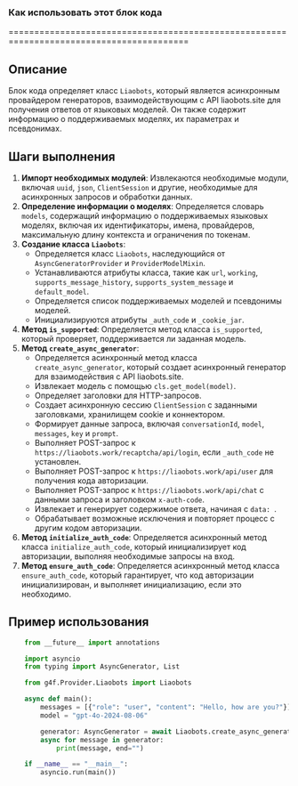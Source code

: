 ### Как использовать этот блок кода
=========================================================================================

Описание
-------------------------
Блок кода определяет класс `Liaobots`, который является асинхронным провайдером генераторов, взаимодействующим с API liaobots.site для получения ответов от языковых моделей. Он также содержит информацию о поддерживаемых моделях, их параметрах и псевдонимах.

Шаги выполнения
-------------------------
1.  **Импорт необходимых модулей**: Извлекаются необходимые модули, включая `uuid`, `json`, `ClientSession` и другие, необходимые для асинхронных запросов и обработки данных.
2.  **Определение информации о моделях**: Определяется словарь `models`, содержащий информацию о поддерживаемых языковых моделях, включая их идентификаторы, имена, провайдеров, максимальную длину контекста и ограничения по токенам.
3.  **Создание класса `Liaobots`**:
    *   Определяется класс `Liaobots`, наследующийся от `AsyncGeneratorProvider` и `ProviderModelMixin`.
    *   Устанавливаются атрибуты класса, такие как `url`, `working`, `supports_message_history`, `supports_system_message` и `default_model`.
    *   Определяется список поддерживаемых моделей и псевдонимы моделей.
    *   Инициализируются атрибуты `_auth_code` и `_cookie_jar`.
4.  **Метод `is_supported`**: Определяется метод класса `is_supported`, который проверяет, поддерживается ли заданная модель.
5.  **Метод `create_async_generator`**:
    *   Определяется асинхронный метод класса `create_async_generator`, который создает асинхронный генератор для взаимодействия с API liaobots.site.
    *   Извлекает модель с помощью `cls.get_model(model)`.
    *   Определяет заголовки для HTTP-запросов.
    *   Создает асинхронную сессию `ClientSession` с заданными заголовками, хранилищем cookie и коннектором.
    *   Формирует данные запроса, включая `conversationId`, `model`, `messages`, `key` и `prompt`.
    *   Выполняет POST-запрос к `https://liaobots.work/recaptcha/api/login`, если `_auth_code` не установлен.
    *   Выполняет POST-запрос к `https://liaobots.work/api/user` для получения кода авторизации.
    *   Выполняет POST-запрос к `https://liaobots.work/api/chat` с данными запроса и заголовком `x-auth-code`.
    *   Извлекает и генерирует содержимое ответа, начиная с `data: `.
    *   Обрабатывает возможные исключения и повторяет процесс с другим кодом авторизации.
6.  **Метод `initialize_auth_code`**: Определяется асинхронный метод класса `initialize_auth_code`, который инициализирует код авторизации, выполняя необходимые запросы на вход.
7.  **Метод `ensure_auth_code`**: Определяется асинхронный метод класса `ensure_auth_code`, который гарантирует, что код авторизации инициализирован, и выполняет инициализацию, если это необходимо.

Пример использования
-------------------------

```python
    from __future__ import annotations

    import asyncio
    from typing import AsyncGenerator, List

    from g4f.Provider.Liaobots import Liaobots

    async def main():
        messages = [{"role": "user", "content": "Hello, how are you?"}]
        model = "gpt-4o-2024-08-06"

        generator: AsyncGenerator = await Liaobots.create_async_generator(model=model, messages=messages)
        async for message in generator:
            print(message, end="")

    if __name__ == "__main__":
        asyncio.run(main())